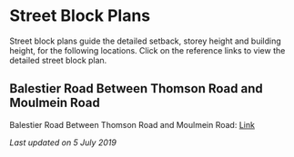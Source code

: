 # Street Block Plans

Street block plans guide the detailed setback, storey height and building height, for the following locations. Click on the reference links to view the detailed street block plan.

## Balestier Road Between Thomson Road and Moulmein Road
Balestier Road Between Thomson Road and Moulmein Road: [Link](https://www.ura.gov.sg/-/media/Corporate/Guidelines/Development-control/Street-Block-Plans/Balestier-Road-Between-Thomson-Road-and-Moulmein-Road.pdf)

*Last updated on 5 July 2019*
